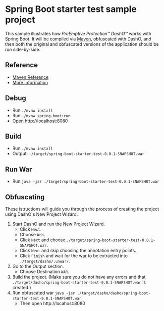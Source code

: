# Spring Boot starter test sample project
This sample illustrates how _PreEmptive Protection™ DashO™_ works with Spring Boot.
It will be compiled via [Maven](https://docs.spring.io/spring-boot/docs/2.5.4/maven-plugin/reference/htmlsingle/), 
obfuscated with DashO, and then both the original and obfuscated versions of the application should be run side-by-side.


## Reference

* [Maven Reference](https://docs.spring.io/spring-boot/docs/2.5.4/maven-plugin/reference/htmlsingle/)
* [More Information](./HELP.md)

## Debug

* Run `./mvnw install`
* Run `./mvnw spring-boot:run`
* Open http://localhost:8080

## Build

* Run `./mvnw install`
* Output: `./target/spring-boot-starter-test-0.0.1-SNAPSHOT.war`

## Run War

* Run `java -jar ./target/spring-boot-starter-test-0.0.1-SNAPSHOT.war`

## Obfuscating
These istructions will guide you through the process of creating the project using DashO's New Project Wizard.

1. Start DashO and run the New Project Wizard.
    * Click `Next`.
    * Choose `Web`.
    * Click `Next` and choose `./target/spring-boot-starter-test-0.0.1-SNAPSHOT.war`.
    * Click `Next` and skip choosing the annotation entry points.
    * Click `Finish` and wait for the war to be extracted into `./target/dasho/.unwar/`.
2. Go to the Output section.
    *   Choose Destination `WAR`.
3. Build the project. (Make sure you do not have any errors and that `./target/dasho/spring-boot-starter-test-0.0.1-SNAPSHOT.war` is created.)
4. Run obfuscated war `java -jar ./target/dasho/dasho/spring-boot-starter-test-0.0.1-SNAPSHOT.war`.
    * Then open http://locahost:8080
